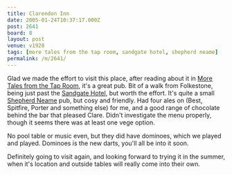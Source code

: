```yaml
---
title: Clarendon Inn
date: 2005-01-24T10:37:17.000Z
post: 2641
board: 8
layout: post
venue: v1928
tags: [more tales from the tap room, sandgate hotel, shepherd neame]
permalink: /m/2641/
---
```

Glad we made the effort to visit this place, after reading about it in <a href="/wiki/more+tales+from+the+tap+room">More Tales from the Tap Room</a>, it's a great pub. Bit of a walk from Folkestone, being just past the <a href="/wiki/sandgate+hotel">Sandgate Hotel</a>, but worth the effort. It's quite a small <a href="/wiki/shepherd+neame">Shepherd Neame</a> pub, but cosy and friendly. Had four ales on (Best, Spitfire, Porter and something else) for me, and a good range of chocolate behind the bar that pleased Clare. Didn't investigate the menu properly, though it seems there was at least one vege option.

No pool table or music even, but they did have dominoes, which we played and played. Dominoes is the new darts, you'll all be into it soon.

Definitely going to visit again, and looking forward to trying it in the summer, when it's location and outside tables will really come into their own.
